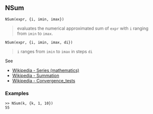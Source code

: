 ## NSum

```
NSum(expr, {i, imin, imax})
```

> evaluates the numerical approximated sum of `expr` with `i` ranging from `imin` to `imax`.
      
```
NSum(expr, {i, imin, imax, di})
```

> `i` ranges from `imin` to `imax` in steps `di`

See
* [Wikipedia - Series (mathematics)](https://en.wikipedia.org/wiki/Series_(mathematics))
* [Wikipedia - Summation](https://en.wikipedia.org/wiki/Summation)
* [Wikipedia - Convergence_tests](https://en.wikipedia.org/wiki/Convergence_tests)

### Examples

```
>> NSum(k, {k, 1, 10})    
55    
```

